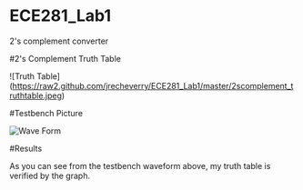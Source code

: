 ECE281_Lab1
===========

2's complement converter


#2's Complement Truth Table

![Truth Table] (https://raw2.github.com/jrecheverry/ECE281_Lab1/master/2scomplement_truthtable.jpeg)

#Testbench Picture

![Wave Form](https://raw2.github.com/jrecheverry/ECE281_CE1/master/testbench_waveform.PNG)


#Results

As you can see from the testbench waveform above, my truth table is verified by the graph.
